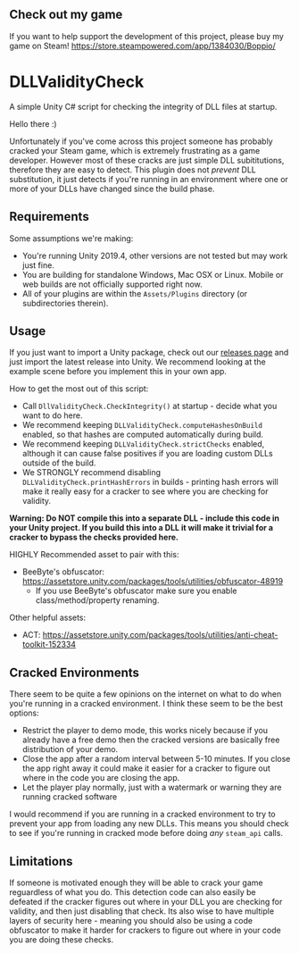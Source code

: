 ## Check out my game
If you want to help support the development of this project, please buy my game on Steam!
https://store.steampowered.com/app/1384030/Boppio/

# DLLValidityCheck
A simple Unity C# script for checking the integrity of DLL files at startup.

Hello there :)

Unfortunately if you've come across this project someone has probably cracked your Steam game, which is extremely frustrating as a game developer. However most of these cracks are just simple DLL subititutions, therefore they are easy to detect. This plugin does not *prevent* DLL substitution, it just detects if you're running in an environment where one or more of your DLLs have changed since the build phase.

## Requirements

Some assumptions we're making:
 - You're running Unity 2019.4, other versions are not tested but may work just fine.
 - You are building for standalone Windows, Mac OSX or Linux. Mobile or web builds are not officially supported right now.
 - All of your plugins are within the `Assets/Plugins` directory (or subdirectories therein).

## Usage

If you just want to import a Unity package, check out our [releases page](https://github.com/boppygames/DLLValidityCheck/releases) and just import the latest release into Unity. We recommend looking at the example scene before you implement this in your own app.

How to get the most out of this script:
 - Call `DllValidityCheck.CheckIntegrity()` at startup - decide what you want to do here.
 - We recommend keeping `DLLValidityCheck.computeHashesOnBuild` enabled, so that hashes are computed automatically during build.
 - We recommend keeping `DLLValidityCheck.strictChecks` enabled, although it can cause false positives if you are loading custom
        DLLs outside of the build.
 - We STRONGLY recommend disabling `DLLValidityCheck.printHashErrors` in builds - printing hash errors will make it really easy
        for a cracker to see where you are checking for validity.
        
**Warning: Do NOT compile this into a separate DLL - include this code in your Unity project. If you build this into a DLL it will make it trivial for a cracker to bypass the checks provided here.**
        
HIGHLY Recommended asset to pair with this:
 - BeeByte's obfuscator: https://assetstore.unity.com/packages/tools/utilities/obfuscator-48919
   - If you use BeeByte's obfuscator make sure you enable class/method/property renaming.

Other helpful assets:
 - ACT: https://assetstore.unity.com/packages/tools/utilities/anti-cheat-toolkit-152334

## Cracked Environments

There seem to be quite a few opinions on the internet on what to do when you're running in a cracked environment. I think these seem to be the best options:
 - Restrict the player to demo mode, this works nicely because if you already have a free demo then the cracked versions are basically free distribution of your demo.
 - Close the app after a random interval between 5-10 minutes. If you close the app right away it could make it easier for a cracker to figure out where in the code you are closing the app.
 - Let the player play normally, just with a watermark or warning they are running cracked software

I would recommend if you are running in a cracked environment to try to prevent your app from loading any new DLLs. This means you should check to see if you're running in cracked mode before doing *any* `steam_api` calls.

## Limitations

If someone is motivated enough they will be able to crack your game reguardless of what you do. This detection code can also easily be defeated if the cracker figures out where in your DLL you are checking for validity, and then just disabling that check. Its also wise to have multiple layers of security here - meaning you should also be using a code obfuscator to make it harder for crackers to figure out where in your code you are doing these checks.
